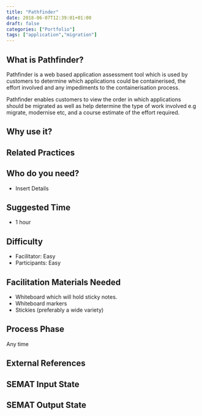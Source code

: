 ```yaml
---
title: "Pathfinder"
date: 2018-06-07T12:39:01+01:00
draft: false
categories: ["Portfolio"]
tags: ["application","migration"]
---
```


## What is Pathfinder?

Pathfinder is a web based application assessment tool which is used by customers to determine which applications could be containerised, the effort involved and any impediments to the containerisation process.

Pathfinder enables customers to view the order in which applications should be migrated as well as help determine the type of work involved e.g migrate, modernise etc,  and a course estimate of the effort required. 

## Why use  it?


## Related Practices


## Who do you need?

- Insert Details


## Suggested Time

- 1 hour


## Difficulty
- Facilitator: Easy
- Participants: Easy


## Facilitation Materials Needed

- Whiteboard which will hold sticky notes.
- Whiteboard markers
- Stickies (preferably a wide variety)

## Process Phase
Any time

## External References

## SEMAT Input State

## SEMAT Output State
